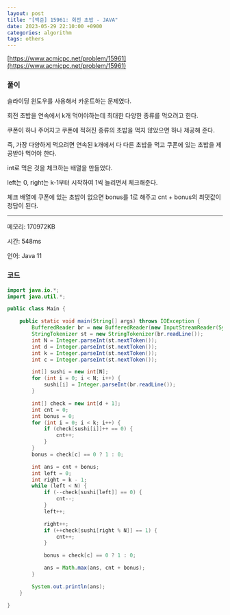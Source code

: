 ```yaml
---
layout: post
title: "[백준] 15961: 회전 초밥 - JAVA"
date: 2023-05-29 22:10:00 +0900
categories: algorithm
tags: others
---
```


[https://www.acmicpc.net/problem/15961](https://www.acmicpc.net/problem/15961)

### 풀이

슬라이딩 윈도우를 사용해서 카운트하는 문제였다.

회전 초밥을 연속에서 k개 먹어야하는데 최대한 다양한 종류를 먹으려고 한다.

쿠폰이 하나 주어지고 쿠폰에 적혀진 종류의 초밥을 먹지 않았으면 하나 제공해 준다.

즉, 가장 다양하게 먹으려면 연속된 k개에서 다 다른 초밥을 먹고 쿠폰에 있는 초밥을 제공받아 먹어야 한다.

int로 먹은 것을 체크하는 배열을 만들었다.

left는 0, right는 k-1부터 시작하여 1씩 늘리면서 체크해준다.

체크 배열에 쿠폰에 있는 초밥이 없으면 bonus를 1로 해주고 cnt + bonus의 최댓값이 정답이 된다.

---

메모리: 170972KB

시간: 548ms

언어: Java 11

### 코드

```java
import java.io.*;
import java.util.*;

public class Main {

    public static void main(String[] args) throws IOException {
        BufferedReader br = new BufferedReader(new InputStreamReader(System.in));
        StringTokenizer st = new StringTokenizer(br.readLine());
        int N = Integer.parseInt(st.nextToken());
        int d = Integer.parseInt(st.nextToken());
        int k = Integer.parseInt(st.nextToken());
        int c = Integer.parseInt(st.nextToken());

        int[] sushi = new int[N];
        for (int i = 0; i < N; i++) {
            sushi[i] = Integer.parseInt(br.readLine());
        }

        int[] check = new int[d + 1];
        int cnt = 0;
        int bonus = 0;
        for (int i = 0; i < k; i++) {
            if (check[sushi[i]]++ == 0) {
                cnt++;
            }
        }
        bonus = check[c] == 0 ? 1 : 0;

        int ans = cnt + bonus;
        int left = 0;
        int right = k - 1;
        while (left < N) {
            if (--check[sushi[left]] == 0) {
                cnt--;
            }
            left++;

            right++;
            if (++check[sushi[right % N]] == 1) {
                cnt++;
            }

            bonus = check[c] == 0 ? 1 : 0;

            ans = Math.max(ans, cnt + bonus);
        }

        System.out.println(ans);
    }

}
```
